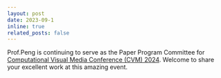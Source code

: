 ```yaml
---
layout: post
date: 2023-09-1
inline: true
related_posts: false
---
```

Prof.Peng is continuing to serve as the Paper Program Committee for [Computational Visual Media Conference (CVM) 2024](http://iccvm.org/2024/). Welcome to share your excellent work at this amazing event.
